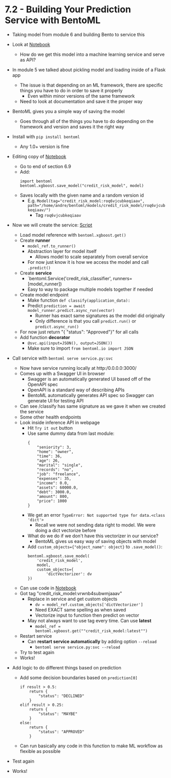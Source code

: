 # 7.2 - Building Your Prediction Service with BentoML

- Taking model from module 6 and building Bento to service this
- Look at [Notebook](../../06-trees/notebook.ipynb)
    - How do we get this model into a machine learning service and serve as API?
- In module 5 we talked about pickling model and loading inside of a Flask app
    - The issue is that depending on an ML framework, there are specific things you have to do in order to save it properly
        - Even within minor versions of the same framework
    - Need to look at documentation and save it the proper way

- BentoML gives you a simple way of saving the model
    - Goes through all of the things you have to do depending on the framework and version and saves it the right way
- Install with `pip install bentoml`
    - Any 1.0+ version is fine

- Editing copy of [Notebook](../notebook.ipynb)
    - Go to end of section 6.9
    - Add:
        ```
        import bentoml
        bentoml.xgboost.save_model("credit_risk_model", model)
        ```
    - Saves locally with the given name and a random version id
        - E.g. `Model(tag="credit_risk_model:roq6vjcubkeqiaav", path="/home/andre/bentoml/models/credit_risk_model/roq6vjcubkeqiaav/")`
            - Tag `roq6vjcubkeqiaav`
- Now we will create the service: [Script](../service.py)
    - Load model reference with `bentoml.xgboost.get()`
    - Create **runner**
        - `model_ref.to_runner()`
        - Abstraction layer for model itself
            - Allows model to scale separately from overall service
        - For now just know it is how we access the model and call `.predict()`
    - Create **service**
        - `bentoml.Service('credit_risk_classifier', runners=[model_runner])
        - Easy to way to package multiple models together if needed
    - Create model endpoint
        - Make function `def classify(application_data):`
        - Predict `prediction = await model_runner.predict.async_run(vector)`
            - Runner has exact same signatures as the model did originally
            - Only difference is that you call `predict.run()` or `predict.async_run()`
    - For now just return "{ "status": "Approved"}" for all calls
    - Add function **decorator**
        - `@svc.api(input=JSON(), output=JSON())`
        - Make sure to import `from bentoml.io import JSON`
- Call service with `bentoml serve service.py:svc`
    - Now have service running locally at http:/0.0.0.0:3000/
    - Comes up with a Swagger UI in browser
        - Swagger is an automatically generated UI based off of the OpenAPI spec
        - OpenAPI is a standard way of describing APIs
        - BentoML automatically generates API spec so Swagger can generate UI for testing API
    - Can see /classify has same signature as we gave it when we created the service
    - Some other health endpoints
    - Look inside inference API in webpage
        - Hit `Try it out` button
        - Use same dummy data from last module:
            ```
            {
                "seniority": 3,
                "home": "owner",
                "time": 36,
                "age": 26,
                "marital": "single",
                "records": "no",
                "job": "freelance",
                "expenses": 35,
                "income": 0.0,
                "assets": 60000.0,
                "debt": 3000.0,
                "amount": 800,
                "price": 1000
            }
            ```
        - We get an error `TypeError: Not supported type for data.<class 'dict'>`
            - Recall we were not sending data right to model. We were doing a dict vectorize before
        - What do we do if we don't have this vectorizer in our service?
            -  BentoML gives us easy way of saving objects with model
        - Add `custom_objects={"object_name": object}` to `.save_model()`:
            ```
            bentoml.xgboost.save_model(
                'credit_risk_model',
                model,
                custom_objects={
                    'dictVectorizer': dv
            })
            ```
    - Can use code in [Notebook](../code/train.ipynb)
    - Got tag "credit_risk_model:vrwnb4subwmjaaav"
        - Replace in service and get custom objects
            - `dv = model_ref.custom_objects['dictVectorizer']`
            - Need EXACT same spelling as when saved
            - Vectorize input to function then predict on vector
        - May not always want to use tag every time. Can use **latest**
            - `model_ref = bentoml.xgboost.get(""credit_risk_model:latest"")`
    - Restart service
        - Can **restart service automatically** by adding option `--reload`
            - `bentoml serve service.py:svc --reload`
    - Try to test again
    - Works!

- Add logic to do different things based on prediction
    - Add some decision boundaries based on `prediction[0]`
        ```
        if result > 0.5:
            return {
                "status": "DECLINED"
            }
        elif result > 0.25:
            return {
                "status": "MAYBE"
            }
        else:
            return {
                "status": "APPROVED"
            }
        ```
    - Can run basically any code in this function to make ML workflow as flexible as possible
- Test again
- Works!